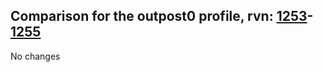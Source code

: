 ## Comparison for the outpost0 profile, rvn: [1253](https://github.com/PRO100KatYT/FortniteProfileRevisions/tree/main/profiles/outpost0/1253%20outpost0.json)-[1255](https://github.com/PRO100KatYT/FortniteProfileRevisions/tree/main/profiles/outpost0/1255%20outpost0.json)

No changes
